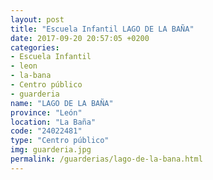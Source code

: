 ```yaml
---
layout: post
title: "Escuela Infantil LAGO DE LA BAÑA"
date: 2017-09-20 20:57:05 +0200
categories:
- Escuela Infantil
- leon
- la-bana
- Centro público
- guarderia
name: "LAGO DE LA BAÑA"
province: "León"
location: "La Baña"
code: "24022481"
type: "Centro público"
img: guarderia.jpg
permalink: /guarderias/lago-de-la-bana.html
---
```

